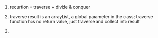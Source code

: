 1. recurtion = traverse + divide & conquer
2. traverse
    result is an arrayList, a global parameter in the class;
    traverse function has no return value, just traverse and collect into result
    
3. 